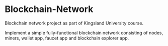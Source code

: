 # Blockchain-Network
Blockchain network project as part of Kingsland University course.

Implement a simple fully-functional blockchain network consisting of nodes, miners, wallet app, faucet app and blockchain explorer app.
